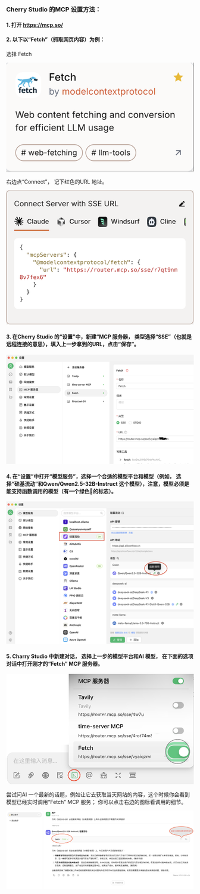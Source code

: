 ### Cherry Studio 的MCP 设置方法：

#### 1. 打开 https://mcp.so/

#### 2. 以下以“Fetch”（抓取网页内容）为例：

选择 Fetch

![](attachment/4d645c7002d6d86fa95320c8255e153a.png)


右边点“Connect”， 记下红色的URL 地址。

![](attachment/9998500c813f4f1500da716bc6177665.png)


#### 3. 在Cherry Studio 的“设置”中，新建“MCP 服务器， 类型选择“SSE”（也就是远程连接的意思），填入上一步拿到的URL，点击“保存”。
   ![](attachment/115bcc403aed9140663e1dde709ac3c4.png)


#### 4. 在“设置”中打开“模型服务”，选择一个合适的模型平台和模型（例如， 选择“硅基流动”和Qwen/Qwen2.5-32B-Instruct 这个模型），注意，模型必须是能支持函数调用的模型（有一个绿色🔧的标志）。

![](attachment/9a5358c41b4e495695c7164ad9d4af1a.png)



#### 5. Charry Studio 中新建对话， 选择上一步的模型平台和AI 模型， 在下面的选项对话中打开刚才的“Fetch” MCP 服务器。

![](attachment/0bc92271ebc871fe39891f106f6bc16c.png)



尝试问AI 一个最新的话题，例如让它去获取当天网站的内容，这个时候你会看到模型已经实时调用“Fetch” MCP 服务； 你可以点击右边的图标看调用的细节。

![](attachment/6714d3ad48b3683c0556d6dd6a947a5f.png)